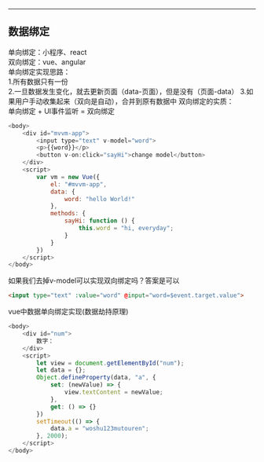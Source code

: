 
---
## 数据绑定
单向绑定：小程序、react  
双向绑定：vue、angular  
单向绑定实现思路：  
1.所有数据只有一份  
2.一旦数据发生变化，就去更新页面（data-页面），但是没有（页面-data）
3.如果用户手动收集起来（双向是自动），合并到原有数据中
双向绑定的实质：  
单向绑定 + UI事件监听 = 双向绑定  
```js
<body>
    <div id="mvvm-app">
        <input type="text" v-model="word">
        <p>{{word}}</p>
        <button v-on:click="sayHi">change model</button>
    </div>
    <script>
        var vm = new Vue({
            el: "#mvvm-app",
            data: {
                word: "hello World!"
            },
            methods: {
                sayHi: function () {
                    this.word = "hi, everyday";
                }
            }
        })    
    </script>
</body>
```
如果我们去掉v-model可以实现双向绑定吗？答案是可以  
```html
<input type="text" :value="word" @input="word=$event.target.value">
```
vue中数据单向绑定实现(数据劫持原理)
```js
<body>
    <div id="num">
        数字：
    </div>
    <script>
        let view = document.getElementById("num");
        let data = {};
        Object.defineProperty(data, "a", {
            set: (newValue) => {
                view.textContent = newValue;
            },
            get: () => {}
        })
        setTimeout(() => {
            data.a = "woshu123mutouren";
        }, 2000);
    </script>
</body>
```
